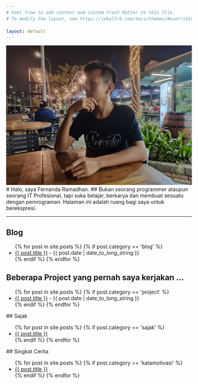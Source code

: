```yaml
---
# Feel free to add content and custom Front Matter to this file.
# To modify the layout, see https://jekyllrb.com/docs/themes/#overriding-theme-defaults

layout: default
---
```


<div class="profile" markdown="1">
  <div class="profile-photo">
    <img class="avatar" src="assets/images/foto_square1.jpg" alt="Fernanda Ramadhan Putra Hartono" />  
  </div>
  <div class="description" markdown="1">
# Halo, saya Fernanda Ramadhan.
## Bukan seorang programmer ataupun seorang IT Profesional, tapi suka belajar, berkarya dan membuat sesuatu dengan pemrograman. Halaman ini adalah ruang bagi saya untuk berekspresi.
  </div>
</div>
<hr>


<div class="content">
<div class="blog-list" markdown="1">

## Blog

  <ul>
    {% for post in site.posts %}
      {% if post.category == 'blog' %}
      <li>
        <a href="{{ post.url }}">{{ post.title }}</a> - {{ post.date | date_to_long_string }}
      </li>
      {% endif %}
    {% endfor %}
  </ul>

## Beberapa Project yang pernah saya kerjakan ...
  <ul>
      {% for post in site.posts %}
        {% if post.category == 'project' %}
        <li>
          <a href="{{ post.url }}">{{ post.title }}</a> - {{ post.date | date_to_long_string }}
        </li>
        {% endif %}
      {% endfor %}
    </ul>
</div>

<div class="sidebar" markdown="1">
## Sajak
  <ul>
    {% for post in site.posts %}
      {% if post.category == 'sajak' %}
      <li>
        <a href="{{ post.url }}">{{ post.title }}</a>
      </li>
      {% endif %}
    {% endfor %}
  </ul>
## Singkat Cerita
  <ul>
    {% for post in site.posts %}
      {% if post.category == 'katamotivasi' %}
      <li>
        <a href="{{ post.url }}">{{ post.title }}</a> 
      </li>
      {% endif %}
    {% endfor %}
  </ul>

</div>
</div>
